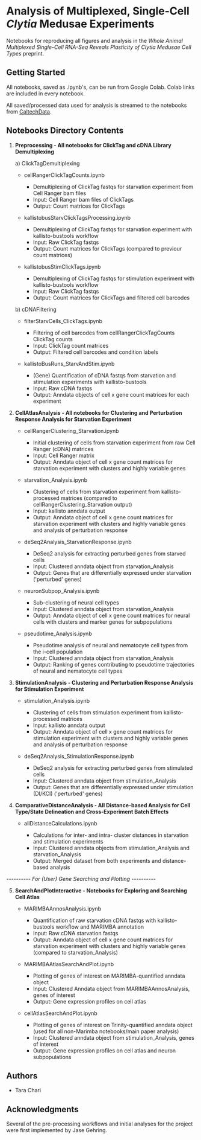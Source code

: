 # Analysis of Multiplexed, Single-Cell *Clytia* Medusae Experiments
Notebooks for reproducing all figures and analysis in the *Whole Animal Multiplexed Single-Cell RNA-Seq Reveals Plasticity of *Clytia* Medusae Cell Types* preprint.

## Getting Started

All notebooks, saved as .ipynb's, can be run from Google Colab. Colab links are included in every notebook.

All saved/processed data used for analysis is streamed to the notebooks from [CaltechData](https://data.caltech.edu/).

## Notebooks Directory Contents

1) **Preprocessing - All notebooks for ClickTag and cDNA Library Demultiplexing**

    a) ClickTagDemultiplexing
    
      - cellRangerClickTagCounts.ipynb
      
        - Demultiplexing of ClickTag fastqs for starvation experiment from Cell Ranger bam files
		- Input: Cell Ranger bam files of ClickTags
		- Output: Count matrices for ClickTags
      
      
      
      - kallistobusStarvClickTagsProcessing.ipynb
      
        - Demultiplexing of ClickTag fastqs for starvation experiment with kallisto-bustools workflow
		- Input: Raw ClickTag fastqs
		- Output: Count matrices for ClickTags (compared to previour count matrices)
      
      
      - kallistobusStimClickTags.ipynb
      
        - Demultiplexing of ClickTag fastqs for stimulation experiment with kallisto-bustools workflow
		- Input: Raw ClickTag fastqs
		- Output: Count matrices for ClickTags and filtered cell barcodes

    
    b) cDNAFiltering
    
      - filterStarvCells_ClickTags.ipynb
      
        - Filtering of cell barcodes from cellRangerClickTagCounts ClickTag counts
		- Input: ClickTag count matrices
		- Output: Filtered cell barcodes and condition labels
      

      - kallistoBusRuns_StarvAndStim.ipynb
      
        - (Gene) Quantification of cDNA fastqs from starvation and stimulation experiments with kallisto-bustools
		- Input: Raw cDNA fastqs
		- Output: Anndata objects of cell x gene count matrices for each experiment
	
2) **CellAtlasAnalysis  - All notebooks for Clustering and Perturbation Response Analysis for Starvation Experiment**

    - cellRangerClustering_Starvation.ipynb
      
        - Initial clustering of cells from starvation experiment from raw Cell Ranger (cDNA) matrices
		- Input: Cell Ranger matrix
		- Output: Anndata object of cell x gene count matrices for starvation experiment with clusters and highly variable genes
    
    
    - starvation_Analysis.ipynb
      
        - Clustering of cells from starvation experiment from kallisto-processed matrices (compared to cellRangerClustering_Starvation output)
		- Input: kallisto anndata output 
		- Output: Anndata object of cell x gene count matrices for starvation experiment with clusters and highly variable genes and analysis of perturbation response

    - deSeq2Analysis_StarvationResponse.ipynb
      
        - DeSeq2 analysis for extracting perturbed genes from starved cells
		- Input: Clustered anndata object from starvation_Analysis 
		- Output: Genes that are differentially expressed under starvation ('perturbed' genes)

    
    - neuronSubpop_Analysis.ipynb
      
        - Sub-clustering of neural cell types
		- Input: Clustered anndata object from starvation_Analysis
		- Output: Anndata object of cell x gene count matrices for neural cells with clusters and marker genes for subpopulations
    

    - pseudotime_Analysis.ipynb
      
        - Pseudotime analysis of neural and nematocyte cell types from the i-cell population
		- Input: Clustered anndata object from starvation_Analysis
		- Output: Ranking of genes contributing to pseudotime trajectories of neural and nematocyte cell types
    
  
 
3) **StimulationAnalysis - Clustering and Perturbation Response Analysis for Stimulation Experiment**

    - stimulation_Analysis.ipynb
      
        - Clustering of cells from stimulation experiment from kallisto-processed matrices
		- Input: kallisto anndata output 
		- Output: Anndata object of cell x gene count matrices for stimulation experiment with clusters and highly variable genes and analysis of perturbation response
    
    
    - deSeq2Analysis_StimulationResponse.ipynb
      
        - DeSeq2 analysis for extracting perturbed genes from stimulated cells
		- Input: Clustered anndata object from stimulation_Analysis
		- Output: Genes that are differentially expressed under stimulation (DI/KCl) ('perturbed' genes)
    

4) **ComparativeDistanceAnalysis - All Distance-based Analysis for Cell Type/State Delineation and Cross-Experiment Batch Effects**
  
    - allDistanceCalculations.ipynb
      
        - Calculations for inter- and intra- cluster distances in starvation and stimulation experiments 
		- Input: Clustered anndata objects from stimulation_Analysis and starvation_Analysis
		- Output: Merged dataset from both experiments and distance-based analysis
   
   
   
*---------- For (User) Gene Searching and Plotting ----------*

5) **SearchAndPlotInteractive - Notebooks for Exploring and Searching Cell Atlas**

    - MARIMBAAnnosAnalysis.ipynb
      
        - Quantification of raw starvation cDNA fastqs with kallisto-bustools workflow and MARIMBA annotation
		- Input: Raw cDNA starvation fastqs
		- Output: Anndata object of cell x gene count matrices for starvation experiment with clusters and highly variable genes (compared to starvation_Analysis)

    
    - MARIMBAAtlasSearchAndPlot.ipynb
      
        - Plotting of genes of interest on MARIMBA-quantified anndata object
		- Input: Clustered Anndata object from MARIMBAAnnosAnalysis, genes of interest
		- Output: Gene expression profiles on cell atlas

    
    - cellAtlasSearchAndPlot.ipynb
      
        - Plotting of genes of interest on Trinity-quantified anndata object (used for all non-Marimba notebooks/main paper analysis)
		- Input: Clustered anndata object from stimulation_Analysis, genes of interest
		- Output: Gene expression profiles on cell atlas and neuron subpopulations
    



## Authors

* Tara Chari

## Acknowledgments

Several of the pre-processing workflows and initial analyses for the project were first implemented by Jase Gehring.







